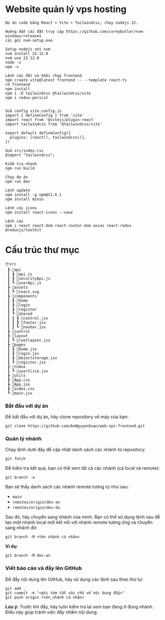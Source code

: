 # Website quản lý vps hosting
```
Dự án code bằng React + Vite + Tailwindcss, chạy nodejs 22.

Hướng dẫn cài đặt truy cập https://github.com/coreybutler/nvm-windows/releases
cài gói nvm-setup.exe

Setup nodejs với nvm
nvm install 22.12.0
nvm use 22.12.0
node -v
npm -v

Lệnh cài đặt và khởi chạy frontend
npm create vite@latest frontend -- --template react-ts
cd frontend
npm install
npm i -D tailwindcss @tailwindcss/vite
npm i redux-persist


Sửa config vite.config.js
import { defineConfig } from 'vite'
import react from '@vitejs/plugin-react'
import tailwindcss from '@tailwindcss/vite'

export default defineConfig({
  plugins: [react(), tailwindcss()],
})

Sửa src/index.css
@import "tailwindcss";

Kiểm tra nhanh
npm run build

Chạy dự án
npm run dev

Lệnh update
npm install -g npm@11.6.1
npm install minio

Lệnh cài icons
npm install react-icons --save

Lệnh cài 
npm i react react-dom react-router-dom axios react-redux @reduxjs/toolkit

```
# Cấu trúc thư mục
```
📦src
 ┣ 📂api
 ┃ ┣ 📜api.js
 ┃ ┣ 📜securityApi.js
 ┃ ┗ 📜userApi.js
 ┣ 📂assets
 ┃ ┗ 📜react.svg
 ┣ 📂components
 ┃ ┣ 📂home
 ┃ ┣ 📂login
 ┃ ┣ 📂register
 ┃ ┗ 📂shared
 ┃ ┃ ┣ 📜control.jsx
 ┃ ┃ ┣ 📜footer.jsx
 ┃ ┃ ┗ 📜navbar.jsx
 ┣ 📂control
 ┣ 📂layout
 ┃ ┗ 📜rootlayout.jsx
 ┣ 📂pages
 ┃ ┣ 📜home.jsx
 ┃ ┣ 📜login.jsx
 ┃ ┣ 📜objectstorage.jsx
 ┃ ┗ 📜register.jsx
 ┣ 📂redux
 ┃ ┗ 📜userSlice.jsx
 ┣ 📂utils
 ┣ 📜App.css
 ┣ 📜App.jsx
 ┣ 📜index.css
 ┗ 📜main.jsx
```

### Bắt đầu với dự án

Để bắt đầu với dự án, hãy clone repository về máy của bạn:

```
git clone https://github.com/AnNguyenXuan/web-vps-frontend.git
```

### Quản lý nhánh

Chạy lệnh dưới đây để cập nhật danh sách các nhánh từ repository:

```
git fetch
```

Để kiểm tra kết quả, bạn có thể xem tất cả các nhánh (cả local và remote):

```
git branch -a
```

Bạn sẽ thấy danh sách các nhánh remote tương tự như sau:

  * `main`
  * `remotes/origin/dev-an`
  * `remotes/origin/dev-du`

Sau đó, hãy chuyển sang nhánh của mình. Bạn có thể sử dụng lệnh sau để tạo một nhánh local mới kết nối với nhánh remote tương ứng và chuyển sang nhánh đó:

```
git branch -M <tên nhánh cá nhân>
```

**Ví dụ:**

```
git branch -M dev-an
```

### Viết báo cáo và đẩy lên GitHub

Để đẩy nội dung lên GitHub, hãy sử dụng các lệnh sau theo thứ tự:

```
git add .
git commit -m "<ghi tóm tắt vài chữ về nội dung đẩy>"
git push origin <tên_nhánh cá nhân>
```

**Lưu ý:** Trước khi đẩy, hãy luôn kiểm tra lại xem bạn đang ở đúng nhánh. Điều này giúp tránh việc đẩy nhầm nội dung.